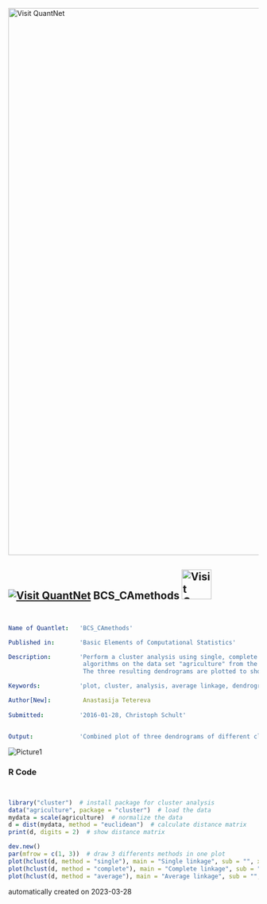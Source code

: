 [<img src="https://github.com/QuantLet/Styleguide-and-FAQ/blob/master/pictures/banner.png" width="1100" alt="Visit QuantNet">](http://quantlet.de/)

## [<img src="https://github.com/QuantLet/Styleguide-and-FAQ/blob/master/pictures/qloqo.png" alt="Visit QuantNet">](http://quantlet.de/) **BCS_CAmethods** [<img src="https://github.com/QuantLet/Styleguide-and-FAQ/blob/master/pictures/QN2.png" width="60" alt="Visit QuantNet 2.0">](http://quantlet.de/)

```yaml


Name of Quantlet:   'BCS_CAmethods'

Published in:       'Basic Elements of Computational Statistics'

Description:        'Perform a cluster analysis using single, complete and average linkage
                     algorithms on the data set "agriculture" from the package "cluster". 
                     The three resulting dendrograms are plotted to show the divergence in the results.'

Keywords:           'plot, cluster, analysis, average linkage, dendrograms'

Author[New]:         Anastasija Tetereva
 
Submitted:          '2016-01-28, Christoph Schult'


Output:             'Combined plot of three dendrograms of different clustering methods'

```

![Picture1](BCS_CAmethods.png)

### R Code
```r


library("cluster")  # install package for cluster analysis
data("agriculture", package = "cluster")  # load the data
mydata = scale(agriculture)  # normalize the data
d = dist(mydata, method = "euclidean")  # calculate distance matrix
print(d, digits = 2)  # show distance matrix

dev.new()
par(mfrow = c(1, 3))  # draw 3 differents methods in one plot
plot(hclust(d, method = "single"), main = "Single linkage", sub = "", xlab = "", ylab = "Euclidean distance")
plot(hclust(d, method = "complete"), main = "Complete linkage", sub = "", xlab = "", ylab = "Euclidean distance")
plot(hclust(d, method = "average"), main = "Average linkage", sub = "", xlab = "", ylab = "Euclidean distance")
```

automatically created on 2023-03-28